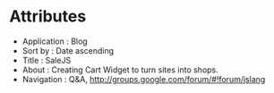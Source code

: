 # Attributes

- Application : Blog
- Sort by     : Date ascending
- Title       : SaleJS
- About       : Creating Cart Widget to turn sites into shops.
- Navigation  : Q&A, http://groups.google.com/forum/#!forum/jslang